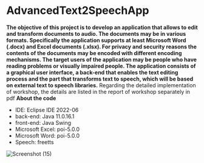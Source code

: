 # AdvancedText2SpeechApp
**The objective of this project is to develop an application that allows to edit and transform documents to
audio. The documents may be in various formats. Specifically the application supports at least Microsoft
Word (.docx) and Excel documents (.xlsx). For privacy and security reasons the contents of the
documents may be encoded with different encoding mechanisms. The target users of the application
may be people who have reading problems or visually impaired people. The application consists of a
graphical user interface, a back-end that enables the text editing process and the part that transforms
text to speech, which will be based on external text to speech libraries.**
Regarding the detailed implementation of workshop, the details are listed in the report of workshop separately in pdf
**About the code**
- IDE: Eclipse IDE 2022-06
- back-end: Java 11.0.16.1
- front-end: Java Swing
- Microsoft Excel: poi-5.0.0
- Microsoft Word: poi-5.0.0
- Speech: freetts

![Screenshot (15)](https://user-images.githubusercontent.com/56134761/210150536-743f37ba-87c2-49cf-a1e4-fc11ce2146fa.png)
